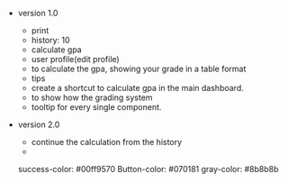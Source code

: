 * version 1.0
    - print
    - history: 10
    - calculate gpa
    - user profile(edit profile) 
    - to calculate the gpa, showing your grade in a table format
    - tips
    - create a shortcut to calculate gpa in the main dashboard.
    - to show how the grading system
    - tooltip for every single component.

* version 2.0
    - continue the calculation from the history
    - 
    success-color: #00ff9570
    Button-color: #070181
    gray-color: #8b8b8b